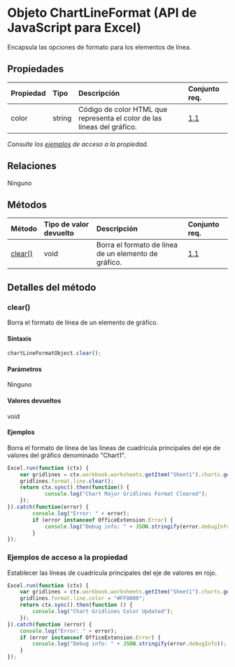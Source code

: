 # <a name="chartlineformat-object-javascript-api-for-excel"></a>Objeto ChartLineFormat (API de JavaScript para Excel)

Encapsula las opciones de formato para los elementos de línea.

## <a name="properties"></a>Propiedades

| Propiedad       | Tipo    |Descripción| Conjunto req.|
|:---------------|:--------|:----------|:----|
|color|string|Código de color HTML que representa el color de las líneas del gráfico.|[1.1](../requirement-sets/excel-api-requirement-sets.md)|

_Consulte los [ejemplos](#property-access-examples) de acceso a la propiedad._

## <a name="relationships"></a>Relaciones
Ninguno


## <a name="methods"></a>Métodos

| Método           | Tipo de valor devuelto    |Descripción| Conjunto req.|
|:---------------|:--------|:----------|:----|
|[clear()](#clear)|void|Borra el formato de línea de un elemento de gráfico.|[1.1](../requirement-sets/excel-api-requirement-sets.md)|

## <a name="method-details"></a>Detalles del método


### <a name="clear"></a>clear()
Borra el formato de línea de un elemento de gráfico.

#### <a name="syntax"></a>Sintaxis
```js
chartLineFormatObject.clear();
```

#### <a name="parameters"></a>Parámetros
Ninguno

#### <a name="returns"></a>Valores devueltos
void

#### <a name="examples"></a>Ejemplos

Borra el formato de línea de las líneas de cuadrícula principales del eje de valores del gráfico denominado "Chart1".

```js
Excel.run(function (ctx) { 
    var gridlines = ctx.workbook.worksheets.getItem("Sheet1").charts.getItem("Chart1").axes.valueAxis.majorGridlines;    
    gridlines.format.line.clear();
    return ctx.sync().then(function() {
            console.log("Chart Major Gridlines Format Cleared");
    });
}).catch(function(error) {
        console.log("Error: " + error);
        if (error instanceof OfficeExtension.Error) {
            console.log("Debug info: " + JSON.stringify(error.debugInfo));
        }
});
```
### <a name="property-access-examples"></a>Ejemplos de acceso a la propiedad

Establecer las líneas de cuadrícula principales del eje de valores en rojo.

```js
Excel.run(function (ctx) {
    var gridlines = ctx.workbook.worksheets.getItem("Sheet1").charts.getItem("Chart1").axes.valueAxis.majorGridlines;
    gridlines.format.line.color = "#FF0000";
    return ctx.sync().then(function () {
        console.log("Chart Gridlines Color Updated");
    });
}).catch(function (error) {
    console.log("Error: " + error);
    if (error instanceof OfficeExtension.Error) {
        console.log("Debug info: " + JSON.stringify(error.debugInfo));
    }
});
```
